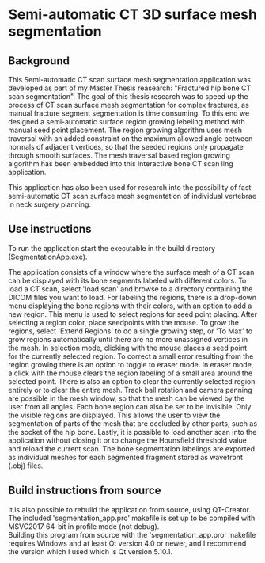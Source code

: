 # Semi-automatic CT 3D surface mesh segmentation


## Background

This Semi-automatic CT scan surface mesh segmentation application was developed as part of my Master Thesis reasearch: "Fractured hip bone CT scan segmentation". 
The goal of this thesis research was to speed up the process of CT scan surface mesh segmentation for complex fractures, as manual fracture segment segmentation is time consuming.
To this end we designed a semi-automatic surface region growing lebeling method with manual seed point placement. 
The region growing algorithm uses mesh traversal with an added constraint on the maximum allowed angle between normals of adjacent vertices, so that the seeded regions only propagate through smooth surfaces. 
The mesh traversal based region growing algorithm has been embedded into this interactive bone CT scan 
ling application.

This application has also been used for research into the possibility of fast semi-automatic CT scan surface mesh segmentation of individual vertebrae in neck surgery planning. 

## Use instructions

To run the application start the executable in the build directory (SegmentationApp.exe).

The application consists of a window where the surface mesh of a CT scan can be displayed with its bone segments labeled with different colors.
To load a CT scan, select 'load scan' and browse to a directory containing the DICOM files you want to load.
For labeling the regions, there is a drop-down menu displaying the bone regions with their colors, with an option to add a new region. 
This menu is used to select regions for seed point placing. After selecting a region color, place seedpoints with the mouse. To grow the regions, select 'Extend Regions' to do a single growing step, or 'To Max' to grow regions automatically until there are no more unassigned vertices in the mesh.
In selection mode, clicking with the mouse places a seed point for the currently selected region. To correct a small error resulting from the region growing there is an option to toggle to eraser mode. In eraser mode, a click with the mouse clears the region labeling of a small area around the selected point. There is also an option to clear the currently selected region entirely or to clear the entire mesh. 
Track ball rotation and camera panning are possible in the mesh window, so that the mesh can be viewed by the user from all angles. 
Each bone region can also be set to be invisible. Only the visible regions are displayed. This allows the user to view the segmentation of parts of the mesh that are occluded by other parts, such as the socket of the hip bone. 
Lastly, it is possible to load another scan into the application without closing it or to change the Hounsfield threshold value and reload the current scan. 
The bone segmentation labelings are exported as individual meshes for each segmented fragment stored as wavefront (.obj) files. 

## Build instructions from source

It is also possible to rebuild the application from source, using QT-Creator. The included 'segmentation_app.pro' makefile is set up to be compiled with MSVC2017 64-bit in profile mode (not debug).  
Building this program from source with the 'segmentation_app.pro' makefile requires Windows and at least Qt version 4.0 or newer, and I recommend the version which I used which is Qt version 5.10.1. 

